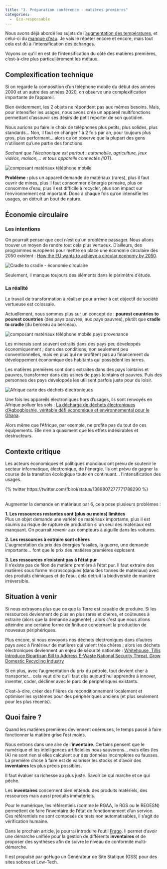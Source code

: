 ```yaml
---
title: "3. Préparation conférence - matières premières"
categories:
  -  Eco-responsable
---
```


Nous avons déjà abordé les sujets de l’[augmentation des températures](https://bertrandkeller.info/2022/06/03/introduction-numerique-responsable/), et celui-ci du [manque d’eau](https://bertrandkeller.info/2022/06/09/numerique-responsable-ressources-precieuses/). Je vais le répéter encore et encore, mais tout cela est dû à l’intensification des échanges.

Voyons ce qu'il en est de l’intensification du côté des matières premières, c’est-à-dire plus particulièrement les métaux.

## Complexification technique

Si on regarde la composition d’un téléphone mobile du début des années 2000 et un autre des années 2020, on observe une complexification importante de l’appareil.

Bien évidemment, les 2 objets ne répondent pas aux mêmes besoins. Mais, pour intensifier les usages, nous avons créé un appareil multifonctions permettant d’assouvir ses désirs de petit reporter de son quotidien.

Nous aurions pu faire le choix de téléphones plus petits, plus solides, plus standards… Non, il faut en changer 1 à 2 fois par an, pour toujours plus gros, plus performant… alors qu’on observe que la plupart des gens n’utilisent qu’une partie des fonctions.

*Sachant que l’électronique est partout : automobile, agriculture, jeux vidéos, maison,… et tous appareils connectés (iOT).*

![composant matériaux téléphone mobile](/assets/composant-materiaux-telephone-mobile.png)

**Problème :** plus un appareil demande de matériaux (rares), plus il faut ouvrir de mines, plus il faut consommer d’énergie primaire, plus on consomme d’eau, plus il est difficile à recycler, plus son impact sur l’environnement est important. Donc à chaque fois qu’on intensifie les usages, on détruit un bout de nature.


## Économie circulaire

### Les intentions

On pourrait penser que ceci n’est qu’un problème passager. Nous allons trouver un moyen de rendre tout cela plus vertueux. D’ailleurs, des programmes européens pour mettre en place une économie circulaire dès 2050 existent : [How the EU wants to achieve a circular economy by 2050](https://www.europarl.europa.eu/news/en/headlines/society/20210128STO96607/how-the-eu-wants-to-achieve-a-circular-economy-by-2050).

![Cradle to cradle - économie circulaire](/assets/cradle-to-cradle.png)

Seulement, il manque toujours des éléments dans le périmètre d’étude.

### La réalité

Le travail de transformation à réaliser pour arriver à cet objectif de société vertueuse est colossale.

Actuellement, nous sommes plus sur un concept de : **pourest countries to pourest countries** (des pays pauvres, aux pays pauvres), plutôt que **cradle to cradle** (du berceau au berceau).

![composant matériaux téléphone mobile pays provenance](/assets/composant-materiaux-telephone-mobile-pays-provenance.png)

Les minerais sont souvent extraits dans des pays peu développés économiquement ; dans des conditions, non seulement peu conventionnelles, mais en plus qui ne profitent pas au financement du développement économique des habitants qui possèdent les terres.

Les matières premières sont donc extraites dans des pays lointains et pauvres, transformer dans des usines de pays lointains et pauvres. Puis des personnes des pays développés les utilisent parfois juste pour du loisir.

![Afrique carte des déchets électroniques](/assets/africa-map-ewaste.png)

Une fois les appareils électroniques hors d’usages, ils sont renvoyés en Afrique polluer les sols : [La décharge de déchets électroniques d’Agbogbloshie, véritable défi économique et environnemental pour le Ghana](https://www.francetvinfo.fr/monde/afrique/societe-africaine/la-decharge-de-dechets-electroniques-dagbogbloshie-veritable-defi-economique-et-environnemental-pour-le-ghana_3863287.html).

Alors même que l’Afrique, par exemple, ne profite pas du tout de ces équipements. Elle n’en a quasiment que les effets indésirables et destructeurs.

## Contexte critique

Les acteurs économiques et politiques mondiaux ont prévu de soutenir le secteur informatique, électronique, de l'énergie. Ils ont prévu de gagner la course de la transition écologique toute en continuant… l’intensification des usages.

<div class="center">
	{% twitter https://twitter.com/fbirol/status/1389807277771788290 %}
</div><br>

Augmenter la demande en matériaux par 6, cela pose plusieurs problèmes :

**1. Les ressources restantes sont (plus ou moins) limitées**  
Plus un objet demande une variété de matériaux importante, plus il est soumis au risque de rupture de production si un seul des matériaux est manquant. On pourrait revenir aux compteurs à aiguille dans les voitures.

**2. Les ressources à extraire sont chères**  
L'augmentation du prix des énergies fossiles, la guerre, une demande importante… font que le prix des matières premières explosent.

**3. Les ressources n’existent pas à l’état pur**  
Il n’existe pas de filon de matière première à l’état pur. Il faut extraire des matières sous forme microscopiques (dans des tonnes de matériaux) avec des produits chimiques et de l’eau, cela détruit la biodiversité de manière irréversible.

## Situation à venir

Si nous extrayons plus que ce que la Terre est capable de produire. Si les ressources deviennent de plus en plus rares et chères, et coûteuses à extraire (alors que la demande augmente) ; alors c'est que nous allons atteindre une certaine forme de finitude concernant la production de nouveaux périphériques.

Plus encore, si nous envoyons nos déchets électroniques dans d’autres pays avec à l’intérieur de matières qui valent très chères ; alors les déchets électroniques deviennent un enjeu de sécurité nationale : [Whitehouse, Tillis Introduce Bipartisan Bill to Address E-Waste National Security Threat, Grow Domestic Recycling Industry](https://www.whitehouse.senate.gov/news/release/whitehouse-tillis-introduce-bipartisan-bill-to-address-e-waste-national-security-threat-grow-domestic-recycling-industry-)

Si en plus, avec l’augmentation du prix du pétrole, tout devient cher à transporter… cela veut dire qu’il faut dès aujourd’hui apprendre à innover, inventer, coder, décliner avec le parc de périphériques existants.

C’est-à-dire, créer des filières de reconditionnement localement et optimiser les systèmes pour des périphériques anciens (et plus seulement pour les plus récents).

## Quoi faire ?

Quand les matières premières deviennent onéreuses, le temps passé à faire fonctionner la matière grise l’est moins.

Nous entrons dans une aire de l’**inventaire**. Certains pensent que le numérique et les intelligences artificielles nous sauverons… mais elles (les IA) ne sont rien si elles calculent sur des données incomplètes ou fausses. La première chose à faire est de valoriser les stocks et d’avoir des **inventaires** les plus précis possibles.

Il faut évaluer sa richesse au plus juste. Savoir ce qui marche et ce qui pêche.

Les **inventaires** concernent bien entendu des produits matériels, des ressources mais aussi produits immatériels.

Pour le numérique, les référentiels (comme le RGAA, le RGS ou le REGESN) permettent de faire l’inventaire de l’état de fonctionnement d’un service. Ces référentiels ne sont composés de tests non automatisables, il s’agit de vérification humaine.

Dans le prochain article, je pourrai introduire l’outil [Frago](https://github.com/lowdit/frago/). Il permet d’avoir une démarche unifiée pour la gestion de différents **inventaires** et de proposer des synthèses afin de suivre le niveau de conformité multi-démarche.

Il est propulsé par goHugo un Générateur de Site Statique (GSS) pour des sites sobres et Low-Tech.

